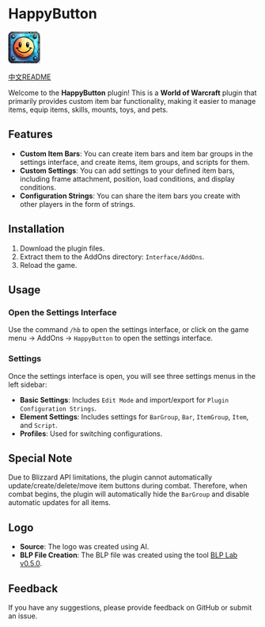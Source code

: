 # HappyButton

<img src="./Media/Logo64.png" alt="HappyButton" width="64" height="64">


[中文README](README_CN.md)


Welcome to the **HappyButton** plugin! This is a **World of Warcraft** plugin that primarily provides custom item bar functionality, making it easier to manage items, equip items, skills, mounts, toys, and pets.

## Features
- **Custom Item Bars**: You can create item bars and item bar groups in the settings interface, and create items, item groups, and scripts for them.
- **Custom Settings**: You can add settings to your defined item bars, including frame attachment, position, load conditions, and display conditions.
- **Configuration Strings**: You can share the item bars you create with other players in the form of strings.

## Installation
1. Download the plugin files.
2. Extract them to the AddOns directory: `Interface/AddOns`.
3. Reload the game.

## Usage
### Open the Settings Interface
Use the command `/hb` to open the settings interface, or click on the game menu -> AddOns -> `HappyButton` to open the settings interface.
### Settings
Once the settings interface is open, you will see three settings menus in the left sidebar:
- **Basic Settings**: Includes `Edit Mode` and import/export for `Plugin Configuration Strings`.
- **Element Settings**: Includes settings for `BarGroup`, `Bar`, `ItemGroup`, `Item`, and `Script`.
- **Profiles**: Used for switching configurations.

## Special Note
Due to Blizzard API limitations, the plugin cannot automatically update/create/delete/move item buttons during combat. Therefore, when combat begins, the plugin will automatically hide the `BarGroup` and disable automatic updates for all items.

## Logo
- **Source**: The logo was created using AI.
- **BLP File Creation**: The BLP file was created using the tool [BLP Lab v0.5.0](https://www.hiveworkshop.com/threads/blp-lab-v0-5-0.137599/).

## Feedback
If you have any suggestions, please provide feedback on GitHub or submit an issue.